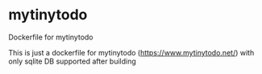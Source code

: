 # mytinytodo
Dockerfile for mytinytodo

This is just a dockerfile for mytinytodo (https://www.mytinytodo.net/) with only sqlite DB supported after building
